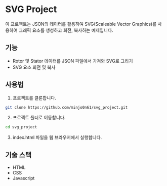 # SVG Project

이 프로젝트는 JSON의 데이터를 활용하여 SVG(Scaleable Vector Graphics)를 사용하여 그래픽 요소를 생성하고 회전, 복사하는 예제입니다.

## 기능

- Rotor 및 Stator 데이터를 JSON 파일에서 가져와 SVG로 그리기
- SVG 요소 회전 및 복사

## 사용법

1. 프로젝트를 클론합니다.

```bash
git clone https://github.com/minjo0n61/svg_project.git
```

2. 프로젝트 폴더로 이동합니다.
```bash
cd svg_project
```

3. index.html 파일을 웹 브라우저에서 실행합니다.

## 기술 스택

- HTML
- CSS
- Javascript
